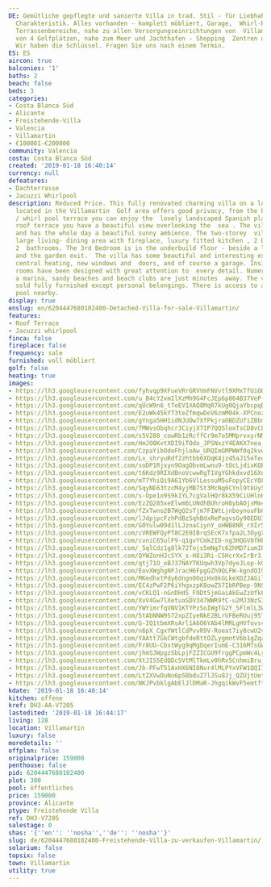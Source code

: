 ```yaml
---
DE: Gemütliche gepflegte und sanierte Villa in trad. Stil - für Liebhaber der  spanisch-andalusischen
  Charakteristik. Alles vorhanden - komplett möbliert, Garage,  Whirl-Pool, sonnige
  Terrassenbereiche, nahe zu allen Versorgungseinrichtungen von  Villamartin - inmitten
  von 4 Golfplätzen, nahe zum Meer und Jachthafen - Shopping  Zentren und und und.
  Wir haben die Schlüssel. Fragen Sie uns nach einem Termin.
ES: ES
aircon: true
balconies: '1'
baths: 2
beach: false
beds: 3
categories:
- Costa Blanca Süd
- Alicante
- Freistehende-Villa
- Valencia
- Villamartin
- €100001-€200000
community: Valencia
costa: Costa Blanca Süd
created: '2019-01-18 16:40:14'
currency: null
defeatures:
- Dachterrasse
- Jacuzzi Whirlpool
description: Reduced Price. This fully renovated charming villa on a lovely plaza
  located in the Villamartin  Golf area offers good privacy, from the beautiful jacuzzi
  / whirl pool terrace you can enjoy the  lovely landscaped Spanish plaza. From the
  roof terrace you have a beautiful view overlooking the  sea . The villa faces south
  and has the whole day a beautiful sunny ambience. The two-storey  villa offers a
  large living- dining area with fireplace, luxury fitted kitchen , 2 bedrooms and
  2  bathrooms. The 3rd Bedroom is in the underbuild floor - beside a large storage
  and the garden exit.  The villa has some beautiful and interesting extras like gas
  central heating, new windows and  doors, and of course a garage. Inside the bright
  rooms have been designed with great attention to  every detail. Numerous golf courses,
  a marina, sandy beaches and beach clubs are just minutes  away. The villa is being
  sold fully furnished except personal belongings. There is access to a huge  public
  pool nearby.
display: true
enslug: en/6204447680102400-Detached-Villa-for-sale-Villamartin/
features:
- Roof Terrace
- Jacuzzi whirlpool
finca: false
fireplace: false
frequency: sale
furnished: voll möbliert
golf: false
heating: true
images:
- https://lh3.googleusercontent.com/fyhvqp9XFueVRrGRVVmFNVvtl9XMxTfUiOQGj3OT85y4p9b8J6l3EZYs0WaEyK8UZUr2ECwYVaitDpKdQadz=w640-rj-e30-l100
- https://lh3.googleusercontent.com/u_B4cY2vmIlXzMh9G4FcJEp6p864B37VeP-Sw0xJOytRMsNy0SuKAeWtoNtq7mhluSJhrh7ntG32gSGJU5qH=w640-rj-e30-l100
- https://lh3.googleusercontent.com/qUcW9n6_tTeEV1XAQ8MqR7kUg0QjaYbcpqD_B8H0SrGj3j96IX5DyeXDncE1UYEI44jgB657X9OZCHXwW2wA=w640-rj-e30-l100
- https://lh3.googleusercontent.com/E2uWk45kYT3teZfmqwDeV6zmM04k-XPCnozf9-pVA7McbLkNKlyni5Sr0lyxfG-HzE_VZXamfQP8SF6xbXOj=w640-rj-e30-l100
- https://lh3.googleusercontent.com/gYnga5HH1idNJUOw7XfPkjraOBDZUfiZBbmPpkW0rOR9fr3zN0lc-4VOAnaQudRjAaTGNuPBvGXZfH6rA5U0gQ=w640-rj-e30-l100
- https://lh3.googleusercontent.com/fMWvsObqhcr3CiyjX7IP7QQSloxTsCD8vCLhY1jsJG-nx2uTWz84s9Df40ypplpopoljz6_WVqQ8UoHrudQ=w640-rj-e30-l100
- https://lh3.googleusercontent.com/s5V280_cowRb1zRcffCr9m7o5MMprvxyrNMeUTJpcqxXltXyNhVg0yzfvV3NRPQhbbRWaSohy-bmTHJOBhw=w640-rj-e30-l100
- https://lh3.googleusercontent.com/HmJO8KvtXDI9iTOdo_JPSNxzY4EAKX7nea_kILsWC6Mxwgh_MfW0m15gBVRWHFNcUjnKQd3BmpRWDniYOMo=w640-rj-e30-l100
- https://lh3.googleusercontent.com/CzpaYibOdeFhjloAw_URQImGMPWWf0q2kvwCfdwKdm8KEmmy6ikIiG0y9_vQ2XTSSH8f4HMCXGAJG6GB5I8=w640-rj-e30-l100
- https://lh3.googleusercontent.com/Lx_shryuRdf2zhtbb6XDqK4jz45aJ15eTeoYN7vSTL-SKbYexzrBeNfaIedt7EA5EpOBh7TvfVTTojEqWZU=w640-rj-e30-l100
- https://lh3.googleusercontent.com/soDP1Rjxyn9OagObvmLwnu9-tOcLjdixKQENQTXBHRtq4r6SqRCHxyb0sC05JXkwToXSWLsYgrCOOZmnsJOI=w640-rj-e30-l100
- https://lh3.googleusercontent.com/t6Kdz9RIXdBnoVcwwRgT1VgYGhkdxvd16XnKOTXwhzOzJGbt1MKqldl9_ilWj9FUk5eKJ4RrJGYQyWxplKZgow=w640-rj-e30-l100
- https://lh3.googleusercontent.com/mT7YhiQi9A61Yb6VlLessuM5uFopyCEcYQ8dPpiL8-P8AF0vGCwmZ9qJETJLE1WiJd_YuBvOMLbaYAR2bUNy=w640-rj-e30-l100
- https://lh3.googleusercontent.com/SqyNE63tzcM4yjMB7St3McNq6CYnl9tkUy5DTxHTP_gf3U6YCm0cWPSbNg7SBgmJJT8IB6-Jyh8PNCoJycJZ=w640-rj-e30-l100
- https://lh3.googleusercontent.com/s-Ope1o9S9k1YL7cgValHQr8kX59CiUHlnK0XAvOx_FtW8nSSFSJ5mLI5gBDkP5y8PZ3O5z9RUSanpVojv-t=w640-rj-e30-l100
- https://lh3.googleusercontent.com/EzZQ285xeElwm6LUNdhBUhroH8ybAOjsMm4dqdsURphivDwzxwb0EcUeStvHaKtoYVX31yzi0TXvlC5ccLV_=w640-rj-e30-l100
- https://lh3.googleusercontent.com/fZxTwno2B7WgQ2sTjm7FIWtLjnboynouFb0OUFFGYOWgdakVnfpI1r85E3zT1b2NDhL7EnikxhaAO8tawTtm=w640-rj-e30-l100
- https://lh3.googleusercontent.com/lJdpjpcFzhPdBzSqhBdxRePagvsGy90EDUI3KWSzv7qk6JO6uwuIQ3CADroffGu3ZWqgpKSLG_SWhg69Pw=w640-rj-e30-l100
- https://lh3.googleusercontent.com/G0Yulw09d1lLJznaCiynY_oHWB8NR_rXIr5mimextoVJMCbZkcx5wZcvndQEQDV2ZnDZBhNDWVAkVG288slu=w640-rj-e30-l100
- https://lh3.googleusercontent.com/cVREWFQyPT8C2E0IBrqSEcK7xfpa2L3OygXVvdMfpqiXMrv5blmYmD72ROyXbd2tr3HgGXAczTsvc4pBzyA0=w640-rj-e30-l100
- https://lh3.googleusercontent.com/cvniC65ulF9-q1gvYCmk2ID-ng3HQGV8fHbITiHlOX_8g-mKfV2Hv-cel5iOo249SyzEOscGL2SVy7RnGBgO=w640-rj-e30-l100
- https://lh3.googleusercontent.com/_5qlCdz1g8lk72Tojs5mNg7c62hMD7iumIRR50mbZ5M9eg1cfpCsEHf2fzvCN3ZvJ92EwozWGGWGMhmWLiJ5=w640-rj-e30-l100
- https://lh3.googleusercontent.com/QYWZonHJcSYX_s-H8i3Ri-C5HcrXxIrBr3_pMlczbEKT5xz_AWcEiP3y36AlCoF0b7qiborCbaWJ8Bivtrxi=w640-rj-e30-l100
- https://lh3.googleusercontent.com/qtj71O_oBJ37NAYTKUqwh3Vp7dyeJLop-kG3dpLvIoWDEttEQurcLW0yVEIuZwFcsT_CWFXehS8Tnb1c-s6dTw=w640-rj-e30-l100
- https://lh3.googleusercontent.com/EovXWghgNFJracH6FpgGZh9QLFW-kgndOI9KlTzzLnwgh8Zgh5b__mURMIpKtcdvu0hm1XkE4nfLM5x4_fzB=w640-rj-e30-l100
- https://lh3.googleusercontent.com/MKedhxtPdy6dngn0OqiHx0kGLkeXDZJAGil6-2t_0-y8VnntOdaDmKjzv42yDXVWPC6kWGPS1pzMV4Grp2bf=w640-rj-e30-l100
- https://lh3.googleusercontent.com/EC4zPwF2P6iYhgxzpK8owZ57IbRPBep-9NSKV4260URyfA80cQkc7mCIet8TUbXFZUxRQDsb0J9Zzk923I6d=w640-rj-e30-l100
- https://lh3.googleusercontent.com/vCKLQ1-nGnDHdS_F0Dt5jmGaiAkEwZzUfk8B1p7sWcyYFXU_xoQY6TiVKC0Gbx6OsGgjl-M0MHm2X1oVjHU=w640-rj-e30-l100
- https://lh3.googleusercontent.com/XvV4Gw7lXetuaSDV347WWR9fC-u2MJ3NzS3CUsHwpDgQx1-xOmTEoeX4NJCo4etrCNNGs0JfPDzsmSHQUF4t-A=w640-rj-e30-l100
- https://lh3.googleusercontent.com/YWYimrfqVNV1KTYPzSoIWgTG2Y_SFlmlL3WykQdhgRH8c5v8OQzAg9SEPgJuj42lT_wPiPb6DSb3kCshqSyAKQ=w640-rj-e30-l100
- https://lh3.googleusercontent.com/5tAbNNW9S72xpZIyeNkE2BLrUFBeRUuj95Ty9Myqm8t_QKb3o9tfAh3tyFq6SD57yqsZHdIshuGHv5NPZVY1Wg=w640-rj-e30-l100
- https://lh3.googleusercontent.com/G-IQ1tbmXRsArl1A6O6YAb4lMRLgHVfovsvH898fETKcfBefK68qQkx6XIBEfYhTe4W7wKHkcX-mZr3WKvK3=w640-rj-e30-l100
- https://lh3.googleusercontent.com/n6pX_CgxYWtlCdPvvR9V-Roeat7iy8cwU2yBqOiXgFQ7088oQIieCJu0M15CWONNgpv_31r735KP7huFzm6O=w640-rj-e30-l100
- https://lh3.googleusercontent.com/YAAtt7GkCWtgbfdeRttOZLygmntV6b1gZqaDjPhhnZywNkLlx9c65rLJpjeVB_NecwIsNyOLXE1_Ffu05E8=w640-rj-e30-l100
- https://lh3.googleusercontent.com/Fr8UU-CbxtWyg9qMgDqerIumE-C316MTsGWV_3sbGRjNexEHdwJXue_Wai-u-iyyyRUSChTED6O6wd6XFxkf=w640-rj-e30-l100
- https://lh3.googleusercontent.com/jhmSJWpgzSbLpjFZZICGU9frggPCpmWc4LynjSsahHdFA1wWQZnRLhdE9wr3Nm9yGcGwVOWX58uAHfTM-pvl=w640-rj-e30-l100
- https://lh3.googleusercontent.com/XtJIS5EdQDcSVtMlTkmLv0hRv5CnhmiBru__zi4rIZ6L8dl79nd-pXGvUA-1LQCMcBDIbREM-G4vqn-egmot=w640-rj-e30-l100
- https://lh3.googleusercontent.com/Jb-PFwT51AxHX6NI8Nvr4lMLPYxVFW1QQI1uyAHgpSl0hdf5RLaPpnFqHBxMDIJB8LdR3B3UnZC2FAJFeByWkA=w640-rj-e30-l100
- https://lh3.googleusercontent.com/LtZXVwOuNo6p5BbduZ7lJSu8Jj_QZUjtUetZXBF5Guq-HbzBqCXPdLL5rb6SlBvD7pJUDdv412k9dGF4iTsvVw=w640-rj-e30-l100
- https://lh3.googleusercontent.com/NKJPvbklgAbElJlDMaR-JhgqikWvF5emtftoZBDnYE79M5liAVCnx0vAQ9QKP143Sz53TDgt_kOHvi_aujk=w640-rj-e30-l100
kdate: '2019-01-18 16:40:14'
kitchen: offene
kref: DH3-AA-V7205
lastedited: '2019-01-18 16:44:17'
living: 128
location: Villamartin
luxury: false
moredetails: ''
offplan: false
originalprice: 159000
penthouse: false
pid: 6204447680102400
plot: 300
pool: öffentliches
price: 159000
province: Alicante
ptype: Freistehende Villa
ref: DH3-V7205
salestage: 0
shas: '{''en'': ''nosha'',''de'': ''nosha''}'
slug: de/6204447680102400-Freistehende-Villa-zu-verkaufen-Villamartin/
solarium: false
topsix: false
town: Villamartin
utility: true
---
```

